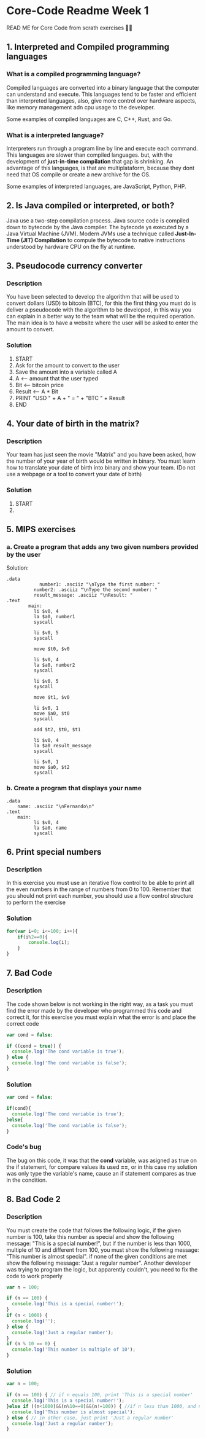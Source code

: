 # Core-Code Readme Week 1
READ ME for Core Code from scrath exercises ✌🏻

## 1. Interpreted and Compiled programming languages 
### What is a compiled programming language?
Compiled languages are converted into a binary language that the computer can understand and execute. This languages tend to be faster and efficient than interpreted languages, also, give more control over hardware aspects, like memory management adn cpu usage to the developer.

Some examples of compiled languages are C, C++, Rust, and Go.

### What is a interpreted language?
Interpreters run through a program line by line and execute each command. This languages are slower than compiled languages. but, with the development of **just-in-time compilation** that gap is shrinking. An advantage of this languages, is that are multiplataform, because they dont need that OS compile or create a new archive for the OS.

Some examples of interpreted languages, are JavaScript, Python, PHP.

## 2. Is Java compiled or interpreted, or both?
Java use a two-step compilation process. Java source code is compiled down to bytecode by the Java compiler. The bytecode ys executed by a Java Virtual Machine (JVM). Modern JVMs use a technique called **Just-In-Time (JIT) Compilation** to compule the bytecode to native instructions understood by hardware CPU on the fly at runtime.

## 3. Pseudocode currency converter 
### Description
You have been selected to develop the algorithm that will be used to convert dollars (USD) to bitcoin (BTC), for this the first thing you must do is deliver a pseudocode with the algorithm to be developed, in this way you can explain in a better way to the team what will be the required operation. The main idea is to have a website where the user will be asked to enter the amount to convert.

### Solution
1. START
2. Ask for the amount to convert to the user
3. Save the amount into a variable called A
4. A <-- amount that the user typed
5. Bit <-- bitcoin price
6. Result <-- A * Bit
7. PRINT "USD " + A + " = " + "BTC " + Result  
8. END

## 4. Your date of birth in the matrix?
### Description
Your team has just seen the movie "Matrix" and you have been asked, how the number of your year of birth would be written in binary. You must learn how to translate your date of birth into binary and show your team. (Do not use a webpage or a tool to convert your date of birth)

### Solution
1. START
2. 

## 5. MIPS exercises
### a. Create a program that adds any two given numbers provided by the user
Solution:

    .data
	            number1: .asciiz "\nType the first number: "
              number2: .asciiz "\nType the second number: "
              result_message: .asciiz "\nResult: "
    .text
	        main:
              li $v0, 4
              la $a0, number1
              syscall

              li $v0, 5
              syscall

              move $t0, $v0

              li $v0, 4
              la $a0, number2
              syscall

              li $v0, 5
              syscall

              move $t1, $v0

              li $v0, 1
              move $a0, $t0
              syscall
              
              add $t2, $t0, $t1 
              
              li $v0, 4
              la $a0 result_message
              syscall
              
              li $v0, 1
              move $a0, $t2
              syscall
              
### b. Create a program that displays your name
    .data
        name: .asciiz "\nFernando\n"
    .text
        main:
              li $v0, 4
              la $a0, name
              syscall
	      
## 6. Print special numbers
### Description
In this exercise you must use an iterative flow control to be able to print all the even numbers in the range of numbers from 0 to 100. Remember that you should not print each number, you should use a flow control structure to perform the exercise

### Solution
``` JavaScript
for(var i=0; i<=100; i++){
	if(i%2==0){
		console.log(i);
	}
}

```
## 7. Bad Code
### Description
The code shown below is not working in the right way, as a task you must find the error made by the developer who programmed this code and correct it, for this exercise you must explain what the error is and place the correct code

``` JavaScript
var cond = false;

if ((cond = true)) {
  console.log('The cond variable is true');
} else {
  console.log('The cond variable is false');
}
```
### Solution

```JavaScript
var cond = false;

if(cond){
  console.log('The cond variable is true');	
}else{
  console.log('The cond variable is false');
}

```

### Code's bug
The bug on this code, it was that the **cond** variable, was asigned as true on the if statement, for compare values its used **==**, or in this case my solution was only type the variable's name, cause an if statement compares as true in the condition.

## 8. Bad Code 2
### Description
You must create the code that follows the following logic, if the given number is 100, take this number as special and show the following message: "This is a special number!", but if the number is less than 1000, multiple of 10 and different from 100, you must show the following message: "This number is almost special". if none of the given conditions are met show the following message: "Just a regular number". Another developer was trying to program the logic, but apparently couldn't, you need to fix the code to work properly
```JavaScript
var n = 100;

if (n == 100) {
  console.log('This is a special number!');
}
if (n < 1000) {
  console.log('');
} else {
  console.log('Just a regular number');
}
if (n % 10 == 0) {
  console.log('This number is multiple of 10');
}
```

### Solution
``` JavaScript
var n = 100;

if (n == 100) { // if n equals 100, print 'This is a special number'
  console.log('This is a special number!');
}else if ((n<1000)&&(n%10==0)&&(n!=100)) { //if n less than 1000, and n is a multiple of 10, and different from 100, print 'This number is almos special'
  console.log('This number is almost special');
} else { // in other case, just print 'Just a regular number'
  console.log('Just a regular number');
}
```
